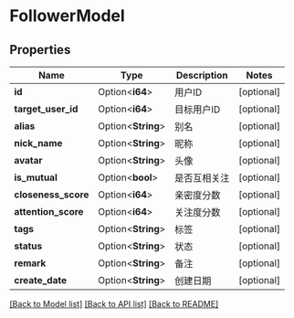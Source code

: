 # FollowerModel

## Properties

Name | Type | Description | Notes
------------ | ------------- | ------------- | -------------
**id** | Option<**i64**> | 用户ID | [optional]
**target_user_id** | Option<**i64**> | 目标用户ID | [optional]
**alias** | Option<**String**> | 别名 | [optional]
**nick_name** | Option<**String**> | 昵称 | [optional]
**avatar** | Option<**String**> | 头像 | [optional]
**is_mutual** | Option<**bool**> | 是否互相关注 | [optional]
**closeness_score** | Option<**i64**> | 亲密度分数 | [optional]
**attention_score** | Option<**i64**> | 关注度分数 | [optional]
**tags** | Option<**String**> | 标签 | [optional]
**status** | Option<**String**> | 状态 | [optional]
**remark** | Option<**String**> | 备注 | [optional]
**create_date** | Option<**String**> | 创建日期 | [optional]

[[Back to Model list]](../README.md#documentation-for-models) [[Back to API list]](../README.md#documentation-for-api-endpoints) [[Back to README]](../README.md)


